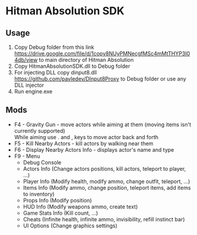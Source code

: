 # Hitman Absolution SDK

## Usage
 1. Copy Debug folder from this link https://drive.google.com/file/d/1copy8NUyPMNecgfMSc4mMtTHYP3I04db/view to main directory of Hitman Absolution
 2. Copy HitmanAbsolutionSDK.dll to Debug folder
 3. For injecting DLL copy dinput8.dll https://github.com/pavledev/DInput8Proxy to Debug folder or use any DLL injector
 4. Run engine.exe

## Mods
- F4 - Gravity Gun - move actors while aiming at them (moving items isn't currently supported)\
While aiming use . and , keys to move actor back and forth
- F5 - Kill Nearby Actors - kill actors by walking near them
- F6 - Display Nearby Actors Info - displays actor's name and type
- F9 - Menu
  - Debug Console
  - Actors Info (Change actors positions, kill actors, teleport to player, ...)
  - Player Info (Modify health, modify ammo, change outfit, teleport, ...)
  - Items Info (Modify ammo, change position, teleport items, add items to inventory)
  - Props Info (Modify position)
  - HUD Info (Modify weapons ammo, create text)
  - Game Stats Info (Kill count, ...)
  - Cheats (Infinite health, infinite ammo, invisibility, refill instinct bar)
  - UI Options (Change graphics settings)
